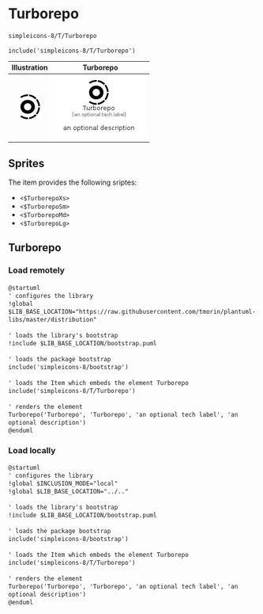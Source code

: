 # Turborepo


```text
simpleicons-8/T/Turborepo
```

```text
include('simpleicons-8/T/Turborepo')
```



| Illustration | Turborepo |
| :---: | :---: |
| ![illustration for Illustration](../../simpleicons-8/T/Turborepo.png) | ![illustration for Turborepo](../../simpleicons-8/T/Turborepo.Local.png) |



## Sprites
The item provides the following sriptes:

- `<$TurborepoXs>`
- `<$TurborepoSm>`
- `<$TurborepoMd>`
- `<$TurborepoLg>`





## Turborepo

### Load remotely
```plantuml
@startuml
' configures the library
!global $LIB_BASE_LOCATION="https://raw.githubusercontent.com/tmorin/plantuml-libs/master/distribution"

' loads the library's bootstrap
!include $LIB_BASE_LOCATION/bootstrap.puml

' loads the package bootstrap
include('simpleicons-8/bootstrap')

' loads the Item which embeds the element Turborepo
include('simpleicons-8/T/Turborepo')

' renders the element
Turborepo('Turborepo', 'Turborepo', 'an optional tech label', 'an optional description')
@enduml
```

### Load locally
```plantuml
@startuml
' configures the library
!global $INCLUSION_MODE="local"
!global $LIB_BASE_LOCATION="../.."

' loads the library's bootstrap
!include $LIB_BASE_LOCATION/bootstrap.puml

' loads the package bootstrap
include('simpleicons-8/bootstrap')

' loads the Item which embeds the element Turborepo
include('simpleicons-8/T/Turborepo')

' renders the element
Turborepo('Turborepo', 'Turborepo', 'an optional tech label', 'an optional description')
@enduml
```

